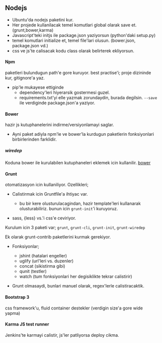 Nodejs
----

* Ubuntu'da nodejs paketini kur.
* Her projede kullanilacak temel komutlari global olarak save et.
  (grunt,bower,karma)
* Javascript'teki initjs ile package.json yaziyorsun (python'daki setup.py)
* temel komutlari initialize et, temel file'lari olusun. (bower.json,
  package.json vd.)
* css ve js'te calisacak kodu class olarak belirterek ekliyorsun.

#### Npm
paketleri bulundugun path'e gore kuruyor.
best practise'i; proje dizininde kur, gitignore'a yaz.
* pip'le mukayese ettiginde  
    - dependency'leri hiyerarsik gostermesi guzel.
    - requirements.txt'yi elle yazmak zorundaydin, burada degilsin. `--save`
      ile verdiginde package.json'a yaziyor.

#### Bower

hazir js kutuphanelerini indirme/versiyonlamayi saglar.
* Ayni paket adiyla npm'le ve bower'la kurdugun paketlerin fonksiyonlari
  birbirlerinden farklidir.

##### wiredep
Koduna bower ile kurulabilen kutuphaneleri eklemek icin kullanilir.
[bower](https://www.npmjs.com/package/wiredep)

#### Grunt
otomatizasyon icin kullaniliyor. Ozellikleri;

* Calistirmak icin Gruntfile'a ihtiyac var.
    - bu bir kere olusturulacagindan, hazir template'leri kullanarak
      olusturabiliriz. bunun icin `grunt-init`'i kuruyoruz.

* sass, {less} vs.'i css'e ceviriyor.

Kurulum icin 3 paketi var;
`grunt`, `grunt-cli`, `grunt-init`, `grunt-wiredep`

Ek olarak grunt-contrib paketlerini kurmak gerekiyor.

* Fonksiyonlar;
    - jshint (hatalari engeller)
    - uglify (url'leri vs. duzenler)
    - concat (sikistirma gibi)
    - qunit (testler)
    - watch (tum fonksiyonlari her degisiklikte tekrar calistirir)

* Grunt olmasaydi, bunlari manuel olarak, regex'lerle calistiracaktik.

#### Bootstrap 3

css framework'u, fluid container destekler (verdigin size'a gore wide yapma)

#### Karma JS test runner

Jenkins'te karmayi calistir, js'ler patliyorsa deploy cikma.

